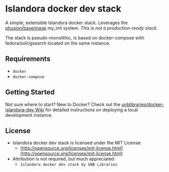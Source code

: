 # Islandora docker dev stack
A simple, extensible Islandora docker stack. Leverages the [phusion/baseimage](https://registry.hub.docker.com/u/phusion/baseimage/) my_init system. *This is not a production-ready stack*.

The stack is pseudo-monolithic, is based on docker-compose with fedora/solr/gsearch located on the same instance.

## Requirements

* `docker`
* `docker-compose`

## Getting Started
Not sure where to start? New to Docker? Check out the [unblibraries/docker-islandora-dev Wiki](https://github.com/unb-libraries/docker-islandora-dev/wiki) for detailed instructions on deploying a local development instance.

## License
- Islandora docker dev stack is licensed under the MIT License:
  - [http://opensource.org/licenses/mit-license.html](http://opensource.org/licenses/mit-license.html)
- Attribution is not required, but much appreciated:
  - `Islandora docker dev stack by UNB Libraries`
